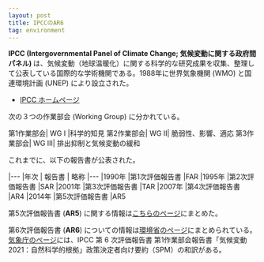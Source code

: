 ```yaml
---
layout: post
title: IPCCのAR6
tag: environment
---
```

<strong>IPCC (Intergovernmental Panel of Climate Change; 気候変動に関する政府間パネル) </strong>は、気候変動（地球温暖化）に関する科学的な研究成果を収集、整理して公表している国際的な学術機関である。1988年に世界気象機関 (WMO) と国連環境計画 (UNEP) により設立された。

- [IPCC ホームページ](http://www.ipcc.ch/)

次の３つの作業部会 (Working Group) に分かれている。

第1作業部会| WG I |科学的知見
第2作業部会| WG II| 脆弱性、影響、適応
第3作業部会| WG III| 排出抑制と気候変動の緩和

これまでに、以下の報告書が公表された。

|---
|年次 | 報告書 | 略称
|---
|1990年 |第1次評価報告書 |FAR
|1995年 |第2次評価報告書 |SAR
|2001年 |第3次評価報告書 |TAR
|2007年 |第4次評価報告書 |AR4
|2014年 |第5次評価報告書 |AR5

第5次評価報告書 (<strong>AR5</strong>) に関する情報は[こちらのページ](/2015/10/23/ipcc-2013-fig/)にまとめた。

第6次評価報告書 (<strong>AR6</strong>) についての情報は[環境省のページ](http://www.env.go.jp/earth/ipcc/6th/)にまとめられている。[気象庁のページ](https://www.data.jma.go.jp/cpdinfo/ipcc/ar6/index.html)には、IPCC 第 6 次評価報告書 第1作業部会報告書「気候変動 2021：自然科学的根拠」政策決定者向け要約（SPM）の和訳がある。

